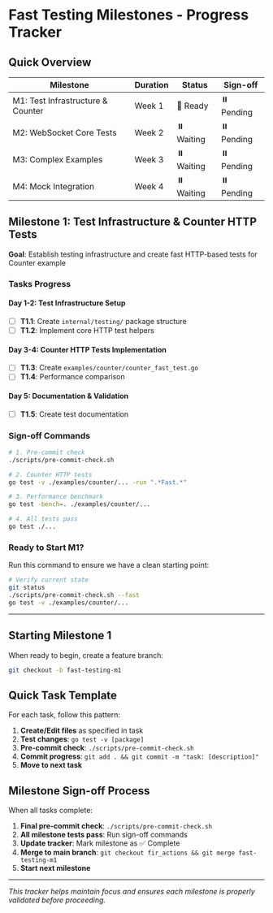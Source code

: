 # Fast Testing Milestones - Progress Tracker

## Quick Overview

| Milestone | Duration | Status | Sign-off |
|-----------|----------|--------|----------|
| M1: Test Infrastructure & Counter | Week 1 | 🔄 Ready | ⏸️ Pending |
| M2: WebSocket Core Tests | Week 2 | ⏸️ Waiting | ⏸️ Pending |
| M3: Complex Examples | Week 3 | ⏸️ Waiting | ⏸️ Pending |
| M4: Mock Integration | Week 4 | ⏸️ Waiting | ⏸️ Pending |

## Milestone 1: Test Infrastructure & Counter HTTP Tests

**Goal**: Establish testing infrastructure and create fast HTTP-based tests for Counter example

### Tasks Progress

#### Day 1-2: Test Infrastructure Setup
- [ ] **T1.1**: Create `internal/testing/` package structure
- [ ] **T1.2**: Implement core HTTP test helpers

#### Day 3-4: Counter HTTP Tests Implementation  
- [ ] **T1.3**: Create `examples/counter/counter_fast_test.go`
- [ ] **T1.4**: Performance comparison

#### Day 5: Documentation & Validation
- [ ] **T1.5**: Create test documentation

### Sign-off Commands

```bash
# 1. Pre-commit check
./scripts/pre-commit-check.sh

# 2. Counter HTTP tests
go test -v ./examples/counter/... -run ".*Fast.*"

# 3. Performance benchmark
go test -bench=. ./examples/counter/...

# 4. All tests pass
go test ./...
```

### Ready to Start M1?

Run this command to ensure we have a clean starting point:

```bash
# Verify current state
git status
./scripts/pre-commit-check.sh --fast
go test -v ./examples/counter/...
```

---

## Starting Milestone 1

When ready to begin, create a feature branch:

```bash
git checkout -b fast-testing-m1
```

## Quick Task Template

For each task, follow this pattern:

1. **Create/Edit files** as specified in task
2. **Test changes**: `go test -v [package]`
3. **Pre-commit check**: `./scripts/pre-commit-check.sh`
4. **Commit progress**: `git add . && git commit -m "task: [description]"`
5. **Move to next task**

## Milestone Sign-off Process

When all tasks complete:

1. **Final pre-commit check**: `./scripts/pre-commit-check.sh`
2. **All milestone tests pass**: Run sign-off commands
3. **Update tracker**: Mark milestone as ✅ Complete
4. **Merge to main branch**: `git checkout fir_actions && git merge fast-testing-m1`
5. **Start next milestone**

---

*This tracker helps maintain focus and ensures each milestone is properly validated before proceeding.*

